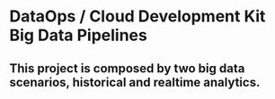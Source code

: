 # DataOps / Cloud Development Kit Big Data Pipelines
## This project is composed by two big data scenarios, historical and realtime analytics.

